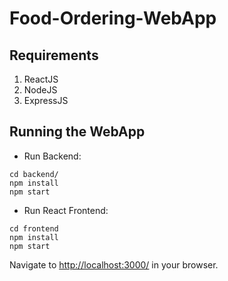 # Food-Ordering-WebApp

## Requirements

1. ReactJS
2. NodeJS
3. ExpressJS

## Running the WebApp

* Run Backend:
```
cd backend/
npm install
npm start
```

* Run React Frontend:
```
cd frontend
npm install
npm start
```

Navigate to [http://localhost:3000/](http://localhost:3000/) in your browser.

